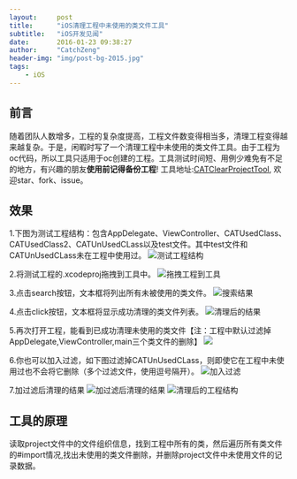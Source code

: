 ```yaml
---
layout:     post
title:      "iOS清理工程中未使用的类文件工具"
subtitle:   "iOS开发见闻"
date:       2016-01-23 09:38:27 
author:     "CatchZeng"
header-img: "img/post-bg-2015.jpg"
tags:
    - iOS
---
```

<span id="busuanzi_container_page_pv"></span>

##  前言
随着团队人数增多，工程的复杂度提高，工程文件数变得相当多，清理工程变得越来越复杂。于是，闲暇时写了一个清理工程中未使用的类文件工具。由于工程为oc代码，所以工具只适用于oc创建的工程。工具测试时间短、用例少难免有不足的地方，有兴趣的朋友**使用前记得备份工程**!
工具地址:[CATClearProjectTool](https://github.com/CatchZeng/CATClearProjectTool), 欢迎star、fork、issue。

## 效果
1.下图为测试工程结构：包含AppDelegate、ViewController、CATUsedClass、CATUsedClass2、CATUnUsedCLass以及test文件。其中test文件和CATUnUsedCLass未在工程中使用过。
![测试工程结构](https://github.com/CatchZeng/CATClearProjectTool/raw/master/images/0.png)

2.将测试工程的.xcodeproj拖拽到工具中。
![拖拽工程到工具](https://github.com/CatchZeng/CATClearProjectTool/raw/master/images/1.png)

3.点击search按钮，文本框将列出所有未被使用的类文件。
![搜索结果](https://github.com/CatchZeng/CATClearProjectTool/raw/master/images/2.png)

4.点击click按钮，文本框将显示成功清理的类文件列表。
![清理后的结果](https://github.com/CatchZeng/CATClearProjectTool/raw/master/images/3.png)

5.再次打开工程，能看到已成功清理未使用的类文件【注：工程中默认过滤掉AppDelegate,ViewController,main三个类文件的删除】
![](https://github.com/CatchZeng/CATClearProjectTool/raw/master/images/4.png)

6.你也可以加入过滤，如下图过滤掉CATUnUsedCLass，则即使它在工程中未使用过也不会将它删除（多个过滤文件，使用逗号隔开）。
![加入过滤](https://github.com/CatchZeng/CATClearProjectTool/raw/master/images/5.png)

7.加过滤后清理的结果
![加过滤后清理的结果](https://github.com/CatchZeng/CATClearProjectTool/raw/master/images/6.png)
![清理后的工程结构](https://github.com/CatchZeng/CATClearProjectTool/raw/master/images/7.png)

## 工具的原理
读取project文件中的文件组织信息，找到工程中所有的类，然后遍历所有类文件的#import情况,找出未使用的类文件删除，并删除project文件中未使用文件的记录数据。